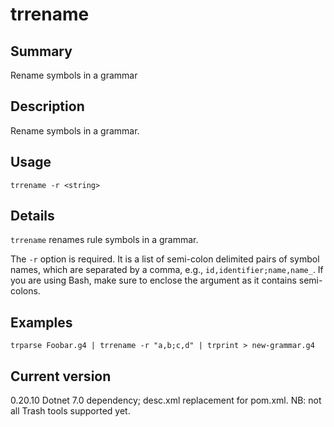 # trrename

## Summary

Rename symbols in a grammar

## Description

Rename symbols in a grammar.

## Usage

    trrename -r <string>

## Details

`trrename` renames rule symbols in a grammar.

The `-r` option is required. It
is a list of semi-colon delimited pairs of symbol names, which are separated
by a comma, e.g., `id,identifier;name,name_`. If you are using Bash,
make sure to enclose the argument as it contains semi-colons.

## Examples

    trparse Foobar.g4 | trrename -r "a,b;c,d" | trprint > new-grammar.g4

## Current version

0.20.10 Dotnet 7.0 dependency; desc.xml replacement for pom.xml. NB: not all Trash tools supported yet.
